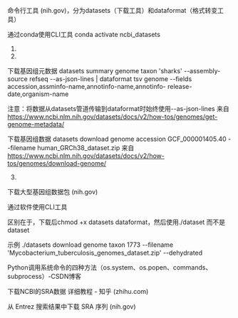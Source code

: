 

命令行工具 (nih.gov)，分为datasets（下载工具）和dataformat（格式转变工具）

通过conda使用CLI工具
conda activate ncbi_datasets

1.

2.

下载基因组元数据
datasets summary genome taxon 'sharks' --assembly-source refseq --as-json-lines | dataformat tsv genome --fields accession,assminfo-name,annotinfo-name,annotinfo-
release-date,organism-name

注意：将数据从datasets管道传输到dataformat时始终使用--as-json-lines
来自 <https://www.ncbi.nlm.nih.gov/datasets/docs/v2/how-tos/genomes/get-genome-metadata/>

下载基因组数据
datasets download genome accession GCF_000001405.40 --filename human_GRCh38_dataset.zip
来自 <https://www.ncbi.nlm.nih.gov/datasets/docs/v2/how-tos/genomes/download-genome/>

3.

下载大型基因组数据包 (nih.gov)

通过软件使用CLI工具

区别在于，下载后chmod +x datasets dataformat，然后使用./dataset 而不是dataset

示例
./datasets download genome taxon 1773 --filename 'Mycobacterium_tuberculosis_genomes_dataset.zip' --dehydrated

Python调用系统命令的四种方法（os.system、os.popen、commands、subprocess）-CSDN博客

下载NCBI的SRA数据 详细教程 - 知乎 (zhihu.com)

从 Entrez 搜索结果中下载 SRA 序列 (nih.gov)

